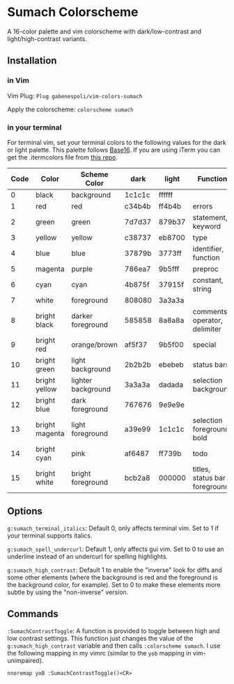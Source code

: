 # Sumach Colorscheme

A 16-color palette and vim colorscheme with dark/low-contrast and light/high-contrast variants.

## Installation

### in Vim

Vim Plug:
`Plug gabenespoli/vim-colors-sumach`

Apply the colorscheme:
`colorscheme sumach`

### in your terminal

For terminal vim, set your terminal colors to the following values for the dark or light palette. This palette follows [Base16](https://github.com/chriskempson/base16). If you are using iTerm you can get the .itermcolors file from [this repo](https://github.com/gabenespoli/iterm-color-palettes).

| Code | Color          | Scheme Color       | dark   | light  | Function                      |
| ---- | -------------- | -----------------  | ------ | ------ | ----------------------------- |
| 0    | black          | background         | 1c1c1c | ffffff |                               |
| 1    | red            | red                | c34b4b | ff4b4b | errors                        |
| 2    | green          | green              | 7d7d37 | 879b37 | statement, keyword            |
| 3    | yellow         | yellow             | c38737 | eb8700 | type                          |
| 4    | blue           | blue               | 37879b | 3773ff | identifier, function          |
| 5    | magenta        | purple             | 786ea7 | 9b5fff | preproc                       |
| 6    | cyan           | cyan               | 4b875f | 37915f | constant, string              |
| 7    | white          | foreground         | 808080 | 3a3a3a |                               |
| 8    | bright black   | darker foreground  | 585858 | 8a8a8a | comments, operator, delimiter |
| 9    | bright red     | orange/brown       | af5f37 | 9b5f00 | special                       |
| 10   | bright green   | light background   | 2b2b2b | ebebeb | status bars                   |
| 11   | bright yellow  | lighter background | 3a3a3a | dadada | selection background          |
| 12   | bright blue    | dark foreground    | 767676 | 9e9e9e |                               |
| 13   | bright magenta | light foreground   | a39e99 | 1c1c1c | selection foreground, bold    |
| 14   | bright cyan    | pink               | af6487 | ff739b | todo                          |
| 15   | bright white   | bright foreground  | bcb2a8 | 000000 | titles, status bar foreground |

## Options

`g:sumach_terminal_italics`: Default 0, only affects terminal vim. Set to 1 if your terminal supports italics.

`g:sumach_spell_undercurl`: Default 1, only affects gui vim. Set to 0 to use an underline instead of an undercurl for spelling highlights.

`g:sumach_high_contrast`: Default 1 to enable the "inverse" look for diffs and some other elements (where the background is red and the foreground is the background color, for example). Set to 0 to make these elements more subtle by using the "non-inverse" version.

## Commands

`:SumachContrastToggle`: A function is provided to toggle between high and low contrast settings. This function just changes the value of the `g:sumach_high_contrast` variable and then calls `:colorscheme sumach`. I use the following mapping in my vimrc (similar to the `yob` mapping in vim-unimpaired).

```vim
nnoremap yoB :SumachContrastToggle()<CR>
```
